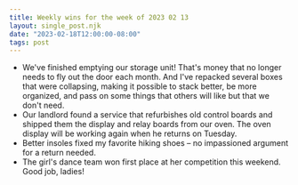 ```yaml
---
title: Weekly wins for the week of 2023 02 13
layout: single_post.njk
date: "2023-02-18T12:00:00-08:00"
tags: post
---
```

- We've finished emptying our storage unit! That's money that no longer needs to fly out the door each month. And I've repacked several boxes that were collapsing, making it possible to stack better, be more organized, and pass on some things that others will like but that we don't need.
- Our landlord found a service that refurbishes old control boards and shipped them the display and relay boards from our oven. The oven display will be working again when he returns on Tuesday.
- Better insoles fixed my favorite hiking shoes – no impassioned argument for a return needed.
- The girl's dance team won first place at her competition this weekend. Good job, ladies!
